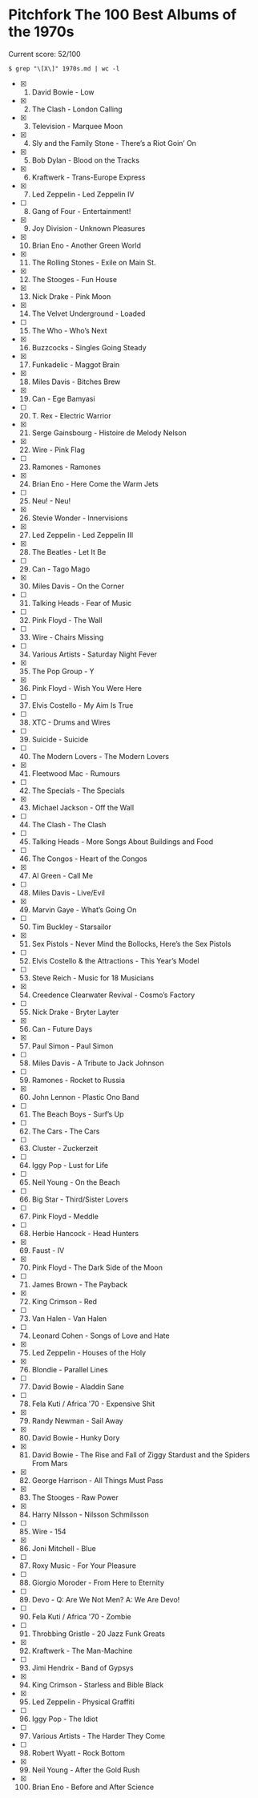 # Pitchfork The 100 Best Albums of the 1970s

Current score: 52/100

`$ grep "\[X\]" 1970s.md | wc -l`

- [X] 1. David Bowie - Low
- [X] 2. The Clash - London Calling
- [X] 3. Television - Marquee Moon
- [X] 4. Sly and the Family Stone - There’s a Riot Goin’ On
- [X] 5. Bob Dylan - Blood on the Tracks
- [X] 6. Kraftwerk - Trans-Europe Express
- [X] 7. Led Zeppelin - Led Zeppelin IV
- [ ] 8. Gang of Four - Entertainment!
- [X] 9. Joy Division - Unknown Pleasures
- [X] 10. Brian Eno - Another Green World
- [X] 11. The Rolling Stones - Exile on Main St.
- [X] 12. The Stooges - Fun House
- [X] 13. Nick Drake - Pink Moon
- [X] 14. The Velvet Underground - Loaded
- [ ] 15. The Who - Who’s Next
- [X] 16. Buzzcocks - Singles Going Steady
- [X] 17. Funkadelic - Maggot Brain
- [X] 18. Miles Davis - Bitches Brew
- [X] 19. Can - Ege Bamyasi
- [ ] 20. T. Rex - Electric Warrior
- [X] 21. Serge Gainsbourg - Histoire de Melody Nelson
- [X] 22. Wire - Pink Flag
- [ ] 23. Ramones - Ramones
- [X] 24. Brian Eno - Here Come the Warm Jets
- [ ] 25. Neu! - Neu!
- [X] 26. Stevie Wonder - Innervisions
- [X] 27. Led Zeppelin - Led Zeppelin III
- [X] 28. The Beatles - Let It Be
- [ ] 29. Can - Tago Mago
- [X] 30. Miles Davis - On the Corner
- [ ] 31. Talking Heads - Fear of Music
- [ ] 32. Pink Floyd - The Wall
- [ ] 33. Wire - Chairs Missing
- [ ] 34. Various Artists - Saturday Night Fever
- [X] 35. The Pop Group - Y
- [X] 36. Pink Floyd - Wish You Were Here
- [ ] 37. Elvis Costello - My Aim Is True
- [ ] 38. XTC - Drums and Wires
- [ ] 39. Suicide - Suicide
- [ ] 40. The Modern Lovers - The Modern Lovers
- [X] 41. Fleetwood Mac - Rumours
- [ ] 42. The Specials - The Specials
- [X] 43. Michael Jackson - Off the Wall
- [ ] 44. The Clash - The Clash
- [ ] 45. Talking Heads - More Songs About Buildings and Food
- [ ] 46. The Congos - Heart of the Congos
- [X] 47. Al Green - Call Me
- [ ] 48. Miles Davis - Live/Evil
- [X] 49. Marvin Gaye - What’s Going On
- [ ] 50. Tim Buckley - Starsailor
- [X] 51. Sex Pistols - Never Mind the Bollocks, Here’s the Sex Pistols
- [ ] 52. Elvis Costello & the Attractions - This Year’s Model
- [ ] 53. Steve Reich - Music for 18 Musicians
- [X] 54. Creedence Clearwater Revival - Cosmo’s Factory
- [ ] 55. Nick Drake - Bryter Layter
- [X] 56. Can - Future Days
- [X] 57. Paul Simon - Paul Simon
- [ ] 58. Miles Davis - A Tribute to Jack Johnson
- [ ] 59. Ramones - Rocket to Russia
- [X] 60. John Lennon - Plastic Ono Band
- [ ] 61. The Beach Boys - Surf’s Up
- [ ] 62. The Cars - The Cars
- [ ] 63. Cluster - Zuckerzeit
- [ ] 64. Iggy Pop - Lust for Life
- [ ] 65. Neil Young - On the Beach
- [ ] 66. Big Star - Third/Sister Lovers
- [ ] 67. Pink Floyd - Meddle
- [ ] 68. Herbie Hancock - Head Hunters
- [X] 69. Faust - IV
- [X] 70. Pink Floyd - The Dark Side of the Moon
- [ ] 71. James Brown - The Payback
- [X] 72. King Crimson - Red
- [ ] 73. Van Halen - Van Halen
- [ ] 74. Leonard Cohen - Songs of Love and Hate
- [X] 75. Led Zeppelin - Houses of the Holy
- [X] 76. Blondie - Parallel Lines
- [ ] 77. David Bowie - Aladdin Sane
- [ ] 78. Fela Kuti / Africa '70 - Expensive Shit
- [X] 79. Randy Newman - Sail Away
- [X] 80. David Bowie - Hunky Dory
- [X] 81. David Bowie - The Rise and Fall of Ziggy Stardust and the Spiders From Mars
- [X] 82. George Harrison - All Things Must Pass
- [X] 83. The Stooges - Raw Power
- [X] 84. Harry Nilsson - Nilsson Schmilsson
- [ ] 85. Wire - 154
- [X] 86. Joni Mitchell - Blue
- [ ] 87. Roxy Music - For Your Pleasure
- [ ] 88. Giorgio Moroder - From Here to Eternity
- [ ] 89. Devo - Q: Are We Not Men? A: We Are Devo!
- [ ] 90. Fela Kuti / Africa '70 - Zombie
- [ ] 91. Throbbing Gristle - 20 Jazz Funk Greats
- [X] 92. Kraftwerk - The Man-Machine
- [ ] 93. Jimi Hendrix - Band of Gypsys
- [X] 94. King Crimson - Starless and Bible Black
- [X] 95. Led Zeppelin - Physical Graffiti
- [ ] 96. Iggy Pop - The Idiot
- [ ] 97. Various Artists - The Harder They Come
- [ ] 98. Robert Wyatt - Rock Bottom
- [X] 99. Neil Young - After the Gold Rush
- [X] 100. Brian Eno - Before and After Science
